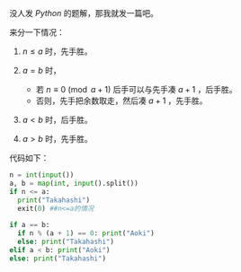 没人发 $Python$ 的题解，那我就发一篇吧。

来分一下情况：

1. $n \le a$ 时，先手胜。

2. $a = b$ 时，

	- 若 $n \equiv 0 \pmod{a + 1}$
    	后手可以与先手凑 $a + 1$ ，后手胜。
   - 否则，先手把余数取走，然后凑 $a + 1$ ，先手胜。

3. $a < b$ 时，后手胜。

4. $a > b$ 时，先手胜。

代码如下：

```python
n = int(input())
a, b = map(int, input().split())
if n <= a:
  print("Takahashi")
  exit(0) ##n<=a的情况
 
if a == b:
  if n % (a + 1) == 0: print("Aoki")
  else: print("Takahashi")
elif a < b: print("Aoki")
else: print("Takahashi")
```